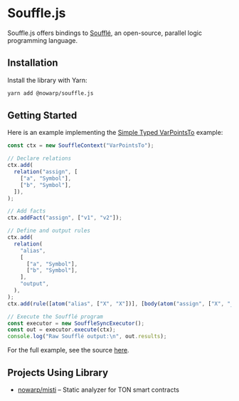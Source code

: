 # Souffle.js

Souffle.js offers bindings to [Soufflé](https://souffle-lang.github.io/), an open-source, parallel logic programming language.

## Installation

Install the library with Yarn:

```bash
yarn add @nowarp/souffle.js
```

## Getting Started

Here is an example implementing the [Simple Typed VarPointsTo](https://souffle-lang.github.io/examples#simple-typed-varpointsto) example:

```typescript
const ctx = new SouffleContext("VarPointsTo");

// Declare relations
ctx.add(
  relation("assign", [
    ["a", "Symbol"],
    ["b", "Symbol"],
  ]),
);

// Add facts
ctx.addFact("assign", ["v1", "v2"]);

// Define and output rules
ctx.add(
  relation(
    "alias",
    [
      ["a", "Symbol"],
      ["b", "Symbol"],
    ],
    "output",
  ),
);
ctx.add(rule([atom("alias", ["X", "X"])], [body(atom("assign", ["X", "_"]))]));

// Execute the Soufflé program
const executor = new SouffleSyncExecutor();
const out = executor.execute(ctx);
console.log("Raw Soufflé output:\n", out.results);
```

For the full example, see the source [here](./examples/simpleTypedVarPointsTo.ts).

## Projects Using Library
* [nowarp/misti](https://github.com/nowarp/misti) – Static analyzer for TON smart contracts

